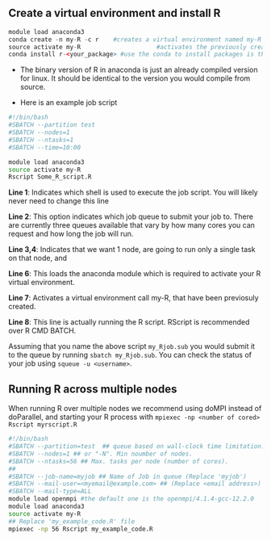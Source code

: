## Create a virtual environment and install R<!-- {docsify-ignore} -->
```R
module load anaconda3
conda create -n my-R -c r    #creates a virtual environment named my-R and installs R with some common packages
source activate my-R                     #activates the previously created virtual environment with R installed
conda install r-<your_package> #use the conda to install packages is the recommended way, but look up any packages to see if there is any specific channel that they must use. please see https://anaconda.org/search

```

- The binary version of R in anaconda is just an already compiled version for linux. It should be identical to the version you would compile from source.

- Here is an example job script
```bash
#!/bin/bash
#SBATCH --partition test
#SBATCH --nodes=1
#SBATCH --ntasks=1
#SBATCH --time=10:00

module load anaconda3
source activate my-R
Rscript Some_R_script.R
```
**Line 1**: Indicates which shell is used to execute the job script. You will likely never need to change this line

**Line 2**: This option indicates which job queue to submit your job to. There are currently three queues available that vary by how many cores you can request and how long the job will run.

**Line 3,4**: Indicates that we want 1 node, are going to run only a single task on that node, and

**Line 6**: This loads the anaconda module which is required to activate your R virtual environment.

**Line 7**: Activates a virtual environment call my-R, that have been previosuly created.

**Line 8**: This line is actually running the R script. RScript is recommended over R CMD BATCH.

Assuming that you name the above script `my_Rjob.sub` you would submit it to the queue by running `sbatch my_Rjob.sub`. You can check the status of your job using `squeue -u <username>`.
  

## Running R across multiple nodes <!-- {docsify-ignore} -->

When running R over multiple nodes we recommend using doMPI instead of doParallel, and starting your R process with `mpiexec -np <number of cored> Rscript myrscript.R`

```bash
#!/bin/bash
#SBATCH --partition=test  ## queue based on wall-clock time limitation.
#SBATCH --nodes=1 ## or "-N". Min noumber of nodes.
#SBATCH --ntasks=56 ## Max. tasks per node (number of cores).
##
#SBATCH --job-name=myjob ## Name of Job in queue (Replace 'myjob')
#SBATCH --mail-user=<myemail@example.com> ## (Replace <email address>)
#SBATCH --mail-type=ALL
module load openmpi #the default one is the openmpi/4.1.4-gcc-12.2.0
module load anaconda3
source activate my-R
## Replace 'my_example_code.R' file
mpiexec -np 56 Rscript my_example_code.R
```

